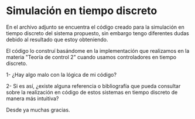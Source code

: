 
# Simulación en tiempo discreto

En el archivo adjunto se encuentra el código creado para la simulación en tiempo discreto del sistema propuesto, sin embargo tengo diferentes dudas debido al resultado que estoy obteniendo. 

El código lo construí basándome en la implementación que realizamos en la materia "Teoría de control 2" cuando usamos controladores en tiempo discreto.

1- ¿Hay algo malo con la lógica de mi código?

2- Si es así, ¿existe alguna referencia o bibliografía que pueda consultar sobre la realización en código de estos sistemas en tiempo discreto de manera más intuitiva?

Desde ya muchas gracias.
